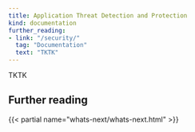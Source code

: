 ```yaml
---
title: Application Threat Detection and Protection
kind: documentation
further_reading:
- link: "/security/"
  tag: "Documentation"
  text: "TKTK"
---
```


TKTK

## Further reading

{{< partial name="whats-next/whats-next.html" >}}